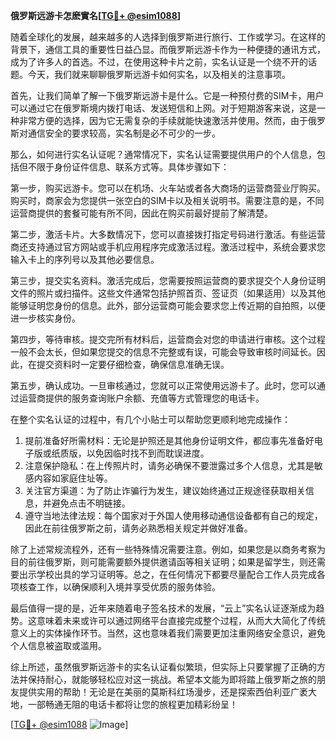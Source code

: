 **俄罗斯远游卡怎麽實名[[TG💪+ @esim1088](https://t.me/s/esim1088)]**

随着全球化的发展，越来越多的人选择到俄罗斯进行旅行、工作或学习。在这样的背景下，通信工具的重要性日益凸显。而俄罗斯远游卡作为一种便捷的通讯方式，成为了许多人的首选。不过，在使用这种卡片之前，实名认证是一个绕不开的话题。今天，我们就来聊聊俄罗斯远游卡如何实名，以及相关的注意事项。

首先，让我们简单了解一下俄罗斯远游卡是什么。它是一种预付费的SIM卡，用户可以通过它在俄罗斯境内拨打电话、发送短信和上网。对于短期游客来说，这是一种非常方便的选择，因为它无需复杂的手续就能快速激活并使用。然而，由于俄罗斯对通信安全的要求较高，实名制是必不可少的一步。

那么，如何进行实名认证呢？通常情况下，实名认证需要提供用户的个人信息，包括但不限于身份证件信息、联系方式等。具体步骤如下：

第一步，购买远游卡。您可以在机场、火车站或者各大商场的运营商营业厅购买。购买时，商家会为您提供一张空白的SIM卡以及相关说明书。需要注意的是，不同运营商提供的套餐可能有所不同，因此在购买前最好提前了解清楚。

第二步，激活卡片。大多数情况下，您可以直接拨打指定号码进行激活。有些运营商还支持通过官方网站或手机应用程序完成激活过程。激活过程中，系统会要求您输入卡上的序列号以及其他必要信息。

第三步，提交实名资料。激活完成后，您需要按照运营商的要求提交个人身份证明文件的照片或扫描件。这些文件通常包括护照首页、签证页（如果适用）以及其他能够证明您身份的信息。此外，部分运营商可能会要求您上传近期的自拍照，以便进一步核实身份。

第四步，等待审核。提交完所有材料后，运营商会对您的申请进行审核。这个过程一般不会太长，但如果您提交的信息不完整或有误，可能会导致审核时间延长。因此，在提交资料时一定要仔细检查，确保信息准确无误。

第五步，确认成功。一旦审核通过，您就可以正常使用远游卡了。此时，您可以通过运营商提供的服务查询账户余额、充值等方式管理您的电话卡。

在整个实名认证的过程中，有几个小贴士可以帮助您更顺利地完成操作：

1. 提前准备好所需材料：无论是护照还是其他身份证明文件，都应事先准备好电子版或纸质版，以免因临时找不到而耽误进度。
2. 注意保护隐私：在上传照片时，请务必确保不要泄露过多个人信息，尤其是敏感内容如家庭住址等。
3. 关注官方渠道：为了防止诈骗行为发生，建议始终通过正规途径获取相关信息，并避免点击不明链接。
4. 遵守当地法律法规：每个国家对于外国人使用移动通信设备都有自己的规定，因此在前往俄罗斯之前，请务必熟悉相关规定并做好准备。

除了上述常规流程外，还有一些特殊情况需要注意。例如，如果您是以商务考察为目的前往俄罗斯，则可能需要额外提供邀请函等相关证明；如果是留学生，则还需要出示学校出具的学习证明等。总之，在任何情况下都要尽量配合工作人员完成各项核查工作，以确保顺利入境并享受优质的服务体验。

最后值得一提的是，近年来随着电子签名技术的发展，“云上”实名认证逐渐成为趋势。这意味着未来或许可以通过网络平台直接完成整个过程，从而大大简化了传统意义上的实体操作环节。当然，这也意味着我们需要更加注重网络安全意识，避免个人信息被盗取或滥用。

综上所述，虽然俄罗斯远游卡的实名认证看似繁琐，但实际上只要掌握了正确的方法并保持耐心，就能够轻松应对这一挑战。希望本文能为即将踏上俄罗斯之旅的朋友提供实用的帮助！无论是在美丽的莫斯科红场漫步，还是探索西伯利亚广袤大地，一部畅通无阻的电话卡都将让您的旅程更加精彩纷呈！

[[TG💪+ @esim1088](https://t.me/s/esim1088) ![Image](https://i.postimg.cc/4NQfJmqS/Snipaste-2025-05-13-00-14-12.png)]